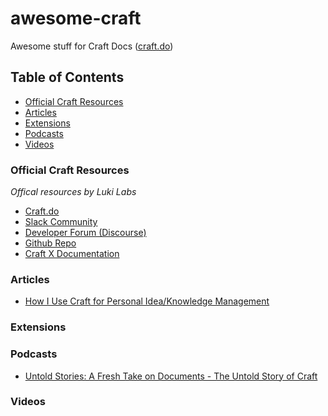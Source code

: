 # awesome-craft
Awesome stuff for Craft Docs ([craft.do](https://www.craft.do))

## Table of Contents
- [Official Craft Resources](#official-craft-resources)
- [Articles](#articles)
- [Extensions](#extensions)
- [Podcasts](#podcasts)
- [Videos](#videos)

### Official Craft Resources
*Offical resources by Luki Labs*

- [Craft.do](https://www.craft.do)
- [Slack Community](https://craft.do/community)
- [Developer Forum (Discourse)](https://forum.developer.craft.do)
- [Github Repo](https://github.com/craftdocs)
- [Craft X Documentation](https://documentation.developer.craft.do)

### Articles

- [How I Use Craft for Personal Idea/Knowledge Management](https://jessejanderson.medium.com/how-i-use-craft-for-personal-idea-knowledge-management-7f77cdc9031)

### Extensions

### Podcasts

- [Untold Stories: A Fresh Take on Documents - The Untold Story of Craft](https://soundcloud.com/untold-stories-podcast/a-fresh-take-on-documents-the-untold-story-of-craft)

### Videos

